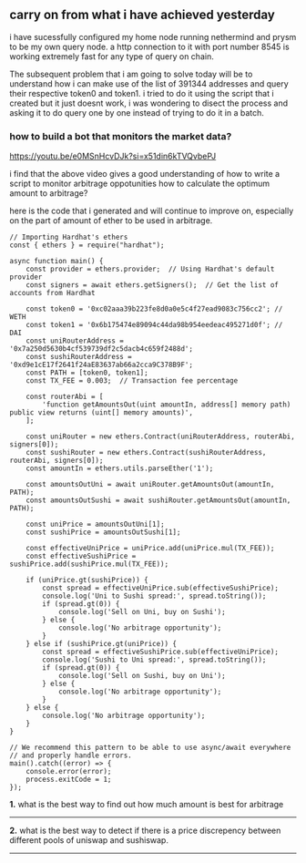 ## carry on from what i have achieved yesterday


i have sucessfully configured my home node running nethermind and prysm to be my own query node. a http connection to it with port number 8545 is working extremely fast for any type of query on chain.


The subsequent problem that i am going to solve today will be to understand how i can make use of the list of 391344 addresses and query their respective token0 and token1. i tried to do it using the script that i created but it just doesnt work, i was wondering to disect the process and asking it to do query one by one instead of trying to do it in a batch.

### how to build a bot that monitors the market data?


https://youtu.be/e0MSnHcvDJk?si=x51din6kTVQvbePJ


i find that the above video gives a good understanding of how to write a script to monitor arbitrage oppotunities
how to calculate the optimum amount to arbitrage?


here is the code that i generated and will continue to improve on, especially on the part of amount of ether to be used in arbitrage.


```solidity
// Importing Hardhat's ethers
const { ethers } = require("hardhat");

async function main() {
    const provider = ethers.provider;  // Using Hardhat's default provider
    const signers = await ethers.getSigners();  // Get the list of accounts from Hardhat
    
    const token0 = '0xc02aaa39b223fe8d0a0e5c4f27ead9083c756cc2'; // WETH
    const token1 = '0x6b175474e89094c44da98b954eedeac495271d0f'; // DAI
    const uniRouterAddress = '0x7a250d5630b4cf539739df2c5dacb4c659f2488d';
    const sushiRouterAddress = '0xd9e1cE17f2641f24aE83637ab66a2cca9C378B9F';
    const PATH = [token0, token1];
    const TX_FEE = 0.003;  // Transaction fee percentage

    const routerAbi = [
        'function getAmountsOut(uint amountIn, address[] memory path) public view returns (uint[] memory amounts)',
    ];

    const uniRouter = new ethers.Contract(uniRouterAddress, routerAbi, signers[0]);
    const sushiRouter = new ethers.Contract(sushiRouterAddress, routerAbi, signers[0]);
    const amountIn = ethers.utils.parseEther('1');

    const amountsOutUni = await uniRouter.getAmountsOut(amountIn, PATH);
    const amountsOutSushi = await sushiRouter.getAmountsOut(amountIn, PATH);

    const uniPrice = amountsOutUni[1];
    const sushiPrice = amountsOutSushi[1];

    const effectiveUniPrice = uniPrice.add(uniPrice.mul(TX_FEE));
    const effectiveSushiPrice = sushiPrice.add(sushiPrice.mul(TX_FEE));

    if (uniPrice.gt(sushiPrice)) {
        const spread = effectiveUniPrice.sub(effectiveSushiPrice);
        console.log('Uni to Sushi spread:', spread.toString());
        if (spread.gt(0)) {
            console.log('Sell on Uni, buy on Sushi');
        } else {
            console.log('No arbitrage opportunity');
        }
    } else if (sushiPrice.gt(uniPrice)) {
        const spread = effectiveSushiPrice.sub(effectiveUniPrice);
        console.log('Sushi to Uni spread:', spread.toString());
        if (spread.gt(0)) {
            console.log('Sell on Sushi, buy on Uni');
        } else {
            console.log('No arbitrage opportunity');
        }
    } else {
        console.log('No arbitrage opportunity');
    }
}

// We recommend this pattern to be able to use async/await everywhere
// and properly handle errors.
main().catch((error) => {
    console.error(error);
    process.exitCode = 1;
});
```



__1.__ what is the best way to find out how much amount is best for arbitrage


---------------------------------------------------------------------------------------------------------------------


__2.__ what is the best way to detect if there is a price discrepency between different pools of uniswap and sushiswap.


---------------------------------------------------------------------------------------------------------------------

